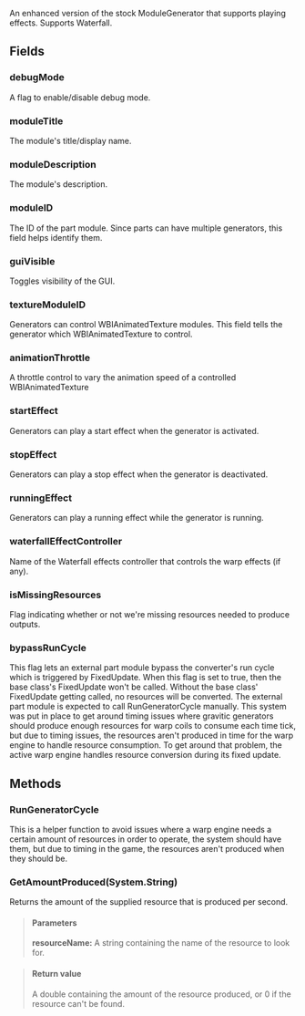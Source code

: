             
An enhanced version of the stock ModuleGenerator that supports playing effects. Supports Waterfall.
        
## Fields

### debugMode
A flag to enable/disable debug mode.
### moduleTitle
The module's title/display name.
### moduleDescription
The module's description.
### moduleID
The ID of the part module. Since parts can have multiple generators, this field helps identify them.
### guiVisible
Toggles visibility of the GUI.
### textureModuleID
Generators can control WBIAnimatedTexture modules. This field tells the generator which WBIAnimatedTexture to control.
### animationThrottle
A throttle control to vary the animation speed of a controlled WBIAnimatedTexture
### startEffect
Generators can play a start effect when the generator is activated.
### stopEffect
Generators can play a stop effect when the generator is deactivated.
### runningEffect
Generators can play a running effect while the generator is running.
### waterfallEffectController
Name of the Waterfall effects controller that controls the warp effects (if any).
### isMissingResources
Flag indicating whether or not we're missing resources needed to produce outputs.
### bypassRunCycle
This flag lets an external part module bypass the converter's run cycle which is triggered by FixedUpdate. When this flag is set to true, then the base class's FixedUpdate won't be called. Without the base class' FixedUpdate getting called, no resources will be converted. The external part module is expected to call RunGeneratorCycle manually. This system was put in place to get around timing issues where gravitic generators should produce enough resources for warp coils to consume each time tick, but due to timing issues, the resources aren't produced in time for the warp engine to handle resource consumption. To get around that problem, the active warp engine handles resource conversion during its fixed update.
## Methods


### RunGeneratorCycle
This is a helper function to avoid issues where a warp engine needs a certain amount of resources in order to operate, the system should have them, but due to timing in the game, the resources aren't produced when they should be.

### GetAmountProduced(System.String)
Returns the amount of the supplied resource that is produced per second.
> #### Parameters
> **resourceName:** A string containing the name of the resource to look for.

> #### Return value
> A double containing the amount of the resource produced, or 0 if the resource can't be found.

